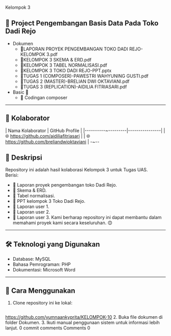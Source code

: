 Kelompok 3
## 📂 Project Pengembangan Basis Data Pada Toko Dadi Rejo
- Dokumen 
  - 📘LAPORAN PROYEK PENGEMBANGAN TOKO DADI REJO-KELOMPOK 3.pdf
  - 📙KELOMPOK 3 SKEMA & ERD.pdf
  - 📗KELOMPOK 3 TABEL NORMALISASI.pdf
  - 📘KELOMPOK 3 TOKO DADI REJO-PPT.pptx
  - 📙TUGAS 1 (COMPOSER)-PAWESTRI WAHYUNING GUSTI.pdf
  - 📗TUGAS 2 (MASTER)-BRELIAN DWI OKTAVIANI.pdf
  - 📘TUGAS 3 (REPLICATION)-AIDILIA FITRIASARI.pdf
- Basic 📁
  - 🔧 Codingan composer
---
## 🤝 Kolaborator
| Nama Kolaborator | GitHub Profile |
|----------~---------|----------------|
|  🌐 https://github.com/aidiliafitriasari |
|  🌐 https://github.com/breliandwioktaviani  |
-~--
## 📝 Deskripsi
Repository ini adalah hasil kolaborasi Kelompok 3 untuk Tugas UAS.  
Berisi:
- 📌 Laporan proyek pengembangan toko Dadi Rejo.
- 📌 Skema & ERD.
- 📌 Tabel normalisasi.
- 📌 PPT kelompok 3 Toko Dadi Rejo.
- 📌 Laporan user 1.
- 📌 Laporan user 2.
- 📌 Laporan user 3.
Kami berharap repository ini dapat membantu dalam memahami proyek kami secara keseluruhan. 😊
---
## 🛠 Teknologi yang Digunakan
- Database: MySQL
- Bahasa Pemrograman: PHP
- Dokumentasi: Microsoft Word 
---
## 🚀 Cara Menggunakan
1. Clone repository ini ke lokal:
   ```bash
https://github.com/yumnaankyprita/KELOMPOK-10
2. Buka file dokumen di folder Dokumen.
3. Ikuti manual penggunaan sistem untuk informasi lebih lanjut.
0 commit comments
Comments
0
